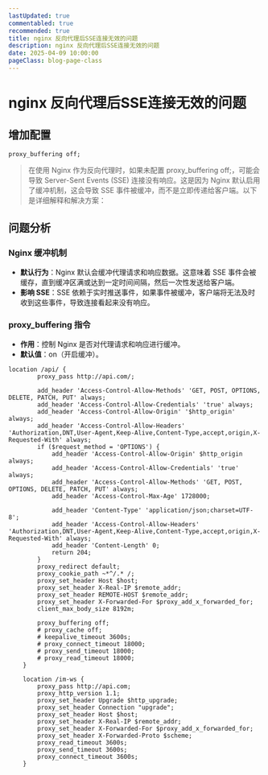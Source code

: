 ```yaml
---
lastUpdated: true
commentabled: true
recommended: true
title: nginx 反向代理后SSE连接无效的问题
description: nginx 反向代理后SSE连接无效的问题
date: 2025-04-09 10:00:00
pageClass: blog-page-class
---
```


# nginx 反向代理后SSE连接无效的问题 #

## 增加配置 ##

```nginx
proxy_buffering off;
```

> 在使用 Nginx 作为反向代理时，如果未配置 proxy_buffering off;，可能会导致 Server-Sent Events (SSE) 连接没有响应。这是因为 Nginx 默认启用了缓冲机制，这会导致 SSE 事件被缓冲，而不是立即传递给客户端。以下是详细解释和解决方案：

## 问题分析 ##

### Nginx 缓冲机制 ###

- **默认行为**：Nginx 默认会缓冲代理请求和响应数据。这意味着 SSE 事件会被缓存，直到缓冲区满或达到一定时间间隔，然后一次性发送给客户端。
- **影响 SSE**：SSE 依赖于实时推送事件，如果事件被缓冲，客户端将无法及时收到这些事件，导致连接看起来没有响应。

### proxy_buffering 指令 ###

- **作用**：控制 Nginx 是否对代理请求和响应进行缓冲。
- **默认值**：on（开启缓冲）。

```nginx
location /api/ {
        proxy_pass http://api.com/;

        add_header 'Access-Control-Allow-Methods' 'GET, POST, OPTIONS, DELETE, PATCH, PUT' always;
        add_header 'Access-Control-Allow-Credentials' 'true' always;
        add_header 'Access-Control-Allow-Origin' '$http_origin' always;
        add_header 'Access-Control-Allow-Headers' 'Authorization,DNT,User-Agent,Keep-Alive,Content-Type,accept,origin,X-Requested-With' always;
        if ($request_method = 'OPTIONS') {
            add_header 'Access-Control-Allow-Origin' $http_origin always;
            add_header 'Access-Control-Allow-Credentials' 'true' always;
            add_header 'Access-Control-Allow-Methods' 'GET, POST, OPTIONS, DELETE, PATCH, PUT' always;
            add_header 'Access-Control-Max-Age' 1728000;

            add_header 'Content-Type' 'application/json;charset=UTF-8';
            add_header 'Access-Control-Allow-Headers' 'Authorization,DNT,User-Agent,Keep-Alive,Content-Type,accept,origin,X-Requested-With' always;
            add_header 'Content-Length' 0;
            return 204;
        }
        proxy_redirect default;
        proxy_cookie_path ~*^/.* /;
        proxy_set_header Host $host;
        proxy_set_header X-Real-IP $remote_addr;
        proxy_set_header REMOTE-HOST $remote_addr;
        proxy_set_header X-Forwarded-For $proxy_add_x_forwarded_for;
        client_max_body_size 8192m;

        proxy_buffering off;
        # proxy_cache off;
        # keepalive_timeout 3600s;
        # proxy_connect_timeout 18000;
        # proxy_send_timeout 18000;
        # proxy_read_timeout 18000;
    }

    location /im-ws {
        proxy_pass http://api.com;
        proxy_http_version 1.1;
        proxy_set_header Upgrade $http_upgrade;
        proxy_set_header Connection "upgrade";
        proxy_set_header Host $host;
        proxy_set_header X-Real-IP $remote_addr;
        proxy_set_header X-Forwarded-For $proxy_add_x_forwarded_for;
        proxy_set_header X-Forwarded-Proto $scheme;
        proxy_read_timeout 3600s;
        proxy_send_timeout 3600s;
        proxy_connect_timeout 3600s;
    }
```
